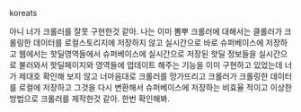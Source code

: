 koreats

아니 너가 크롤러를 잘못 구현한것 같아. 나는 이미 뽐뿌 크롤러에 대해서는 클롤러가 크롤링한 데이터를 로컬스토리지에 저장하지 않고 실시간으로 바로 슈퍼베이스에 저장하고 웹에서는 핫딜영역들에서 슈퍼베이스에 실시간으로 저장된 핫딜 정보들을 실시간으로 불러와서 핫딜페이지와 영역들에 업데이트 해주는 기능을 이미 구현하고 있었는데 너가 제대호 확인해 보지 않고 너마음대로 크롤러를 망가뜨리고 크롤러가 크롤링한 데이터를 로컬에 저장하고 그것을 다시 변환해서 슈퍼베이스에 저장하는 비효율 적이고 이상한 방법으로 크롤러를 제작한것 같아. 한번 확인해봐.
